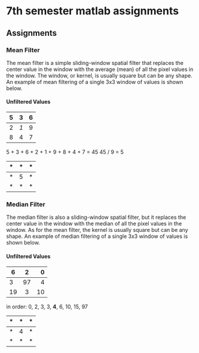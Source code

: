 # 7th semester matlab assignments 

## Assignments

###   Mean Filter
  
  The mean filter is a simple sliding-window spatial filter that replaces the center value in the window with the average (mean) of     all the pixel values in the window. The window, or kernel, is usually square but can be any shape. An example of mean filtering of a single 3x3 window of values is shown below.

#### Unfiltered Values
|5|3|6|
| ------------- |:-------------:| -----:|
|2|*1*|9|
|8|4|7|

5 + 3 + 6 + 2 + 1 + 9 + 8 + 4 + 7 = 45
45 / 9 = 5


|*|*|*|
| ------------- |:-------------:| -----:|
|*|5|*|
|*|*|*|

### Median Filter

The median filter is also a sliding-window spatial filter, but it replaces the center value in the window with the median of all the pixel values in the window. As for the mean filter, the kernel is usually square but can be any shape. An example of median filtering of a single 3x3 window of values is shown below.

#### Unfiltered Values
|6|2|0|
| ------------- |:-------------:| -----:|
|3|97|4|
|19|3|10|

in order:
0, 2, 3, 3, **4**, 6, 10, 15, 97

|*|*|*|
| ------------- |:-------------:| -----:|
|*|4|*|
|*|*|*|
